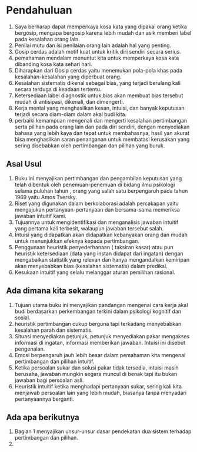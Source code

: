 
# Pendahuluan
1. Saya berharap dapat memperkaya kosa kata yang dipakai orang ketika bergosip, mengapa bergosip karena lebih mudah dan asik memberi label pada kesalahan orang lain. 
2. Penilai mutu dan isi penilaian orang lain adalah hal yang penting.
3. Gosip cerdas adalah motif kuat untuk kritik diri sendiri secara serius.
4. pemahaman mendalam menuntut kita untuk memperkaya kosa kata dibanding kosa kata sehari hari.
5. Diharapkan dari Gosip cerdas yaitu menemukan pola-pola khas pada kesalahan-kesalahan yang diperbuat orang.
6. Kesalahan sistematis dikenal sebagai bias, yang terjadi berulang kali secara terduga di keadaan tertentu.
7. Ketersediaan label diagnostik untuk bias akan membuat bias tersebut mudah di antisipasi, dikenali, dan dimengerti.
8. Kerja mental yang menghasilkan kesan, intuisi, dan banyak keputusan terjadi secara diam-diam dalam akal budi kita.
9. perbaiki kemampuan mengenali dan mengerti kesalahan pertimbangan serta pilihan pada orang lain dan pada diri sendiri, dengan menyediakan bahasa yang lebih kaya dan tepat untuk membahasnya, hasil yan akurat bisa menghasilkan saran penanganan untuk membatasi kerusakan yang sering disebabkan oleh pertimbangan dan pilihan yang buruk.
## Asal Usul
1. Buku ini menyajikan pertimbangan dan pengambilan keputusan yang telah dibentuk oleh penemuan-penemuan di bidang ilmu psikologi selama puluhan tahun , orang yang salah satu berpengaruh pada tahun 1969 yaitu Amos Tversky.
2. Riset yang digunakan dalam berkolaborasi adalah percakapan yaitu mengajukan pertanyaan-pertanyaan dan bersama-sama memeriksa jawaban intuitif kami.
3. Tujuannya untuk mengidentifikasi dan menganalisis jawaban intuitif yang pertama kali terbesit, walaupun jawaban tersebut salah.
4. Intuisi yang didapatkan akan didapatkan kebanyakan orang dan mudah untuk menunjukkan efeknya kepada pertimbangan.
5. Penggunaan heuristik penyederhanaan ( taksiran kasar) atau pun heuristik ketersediaan (data yang instan didapat dari ingatan) dengan mengabaikan statistik yang relevan dan hanya mengandalkan kemiripan akan menyebabkan bias (kesalahan sistematis) dalam prediksi.
6. Kesukaan intuitif yang selalu melanggar aturan pemilihan rasional.

## Ada dimana kita sekarang
1. Tujuan utama buku ini menyajikan pandangan mengenai cara kerja akal budi berdasarkan perkembangan terkini dalam psikologi kognitif dan sosial.
2. heuristik pertimbangan cukup berguna tapi terkadang menyebabkan kesalahan parah dan sistematis.
3. Situasi menyediakan petunjuk, petunjuk menyediakan pakar mengakses informasi di ingatan, informasi memberikan jawaban. Intuisi ini disebut pengenalan.
4. Emosi berpengaruh jauh lebih besar dalam pemahaman kita mengenai pertimbangan dan pilihan intuitif.
5. Ketika persoalan sukar dan solusi pakar tidak tersedia, intuisi masih berusaha, jawaban mungkin segera muncul di benak tapi itu bukan jawaban bagi persoalan asli.
6. Heuristik intuitif ketika menghadapi pertanyaan sukar, sering kali kita menjawab persoalan lain yang lebih mudah, biasanya tanpa menyadari pertanyaannya berganti.

## Ada apa berikutnya
1. Bagian 1 menyajikan unsur-unsur dasar pendekatan dua sistem terhadap pertimbangan dan pilihan.
2. 
<!--stackedit_data:
eyJoaXN0b3J5IjpbLTgwMjEyMDM2NCw2MDM3NDIxNCwtMTc2Mz
IzMjAwOCwxNTc4NTQ1MzcyLDEwMjM0ODAxODMsLTExNTI3MDYz
NSwxMjE0NjgzODQ0LC0xMTkxOTQ0MzgyLDU4Mzg2ODYzNyw0OT
YxNTc3MzcsMzM3NTEzOTE0XX0=
-->